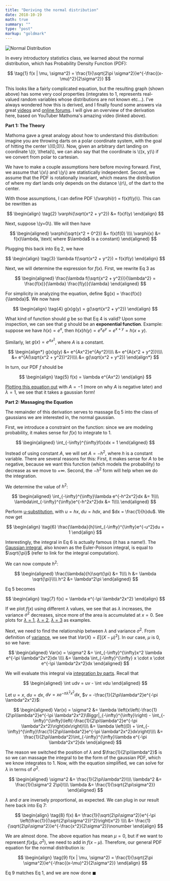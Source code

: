 ```yaml
---
title: "Deriving the normal distribution"
date: 2018-10-19
math: true
summary: ""
type: "post"
markup: "goldmark"
---
```


![Normal Distribution](https://upload.wikimedia.org/wikipedia/commons/thumb/7/74/Normal_Distribution_PDF.svg/525px-Normal_Distribution_PDF.svg.png)

In every introductory statistics class, we learned about the normal distribution, which has Probability Density Function (PDF):

$$
\tag{1} f(x | \mu, \sigma^2) = \frac{1}{\sqrt{2\pi \sigma^2}}e^{-\frac{(x-\mu)^2}{2\sigma^2}}
$$

This looks like a fairly complicated equation, but the resulting graph (shown above) has some very cool properties (integrates to 1, represents real-valued random variables whose distributions are not known etc...). I've always wondered how this is derived, and I finally found some answers via great [videos](https://www.youtube.com/watch?v=cTyPuZ9-JZ0) and [online forums](https://math.stackexchange.com/questions/384893/how-was-the-normal-distribution-derived). I will give an overview of the derivation here, based on YouTuber Mathoma's amazing video (linked above).

**Part 1: The Theory**

Mathoma gave a great analogy about how to understand this distribution: imagine you are throwing darts on a polar coordinate system, with the goal of hitting the center \\((0,0)\\). Now, given an arbitrary dart landing on coordinate \\((r, \theta)\\), we can also say that the coordinate is \\((x, y)\\) if we convert from polar to cartesian. 

We have to make a couple assumptions here before moving forward. First, we assume that \\(x\\) and \\(y\\) are statistically independent. Second, we assume that the PDF is rotationally invariant, which means the distribution of where my dart lands only depends on the distance \\(r\\), of the dart to the center.

With those assumptions, I can define PDF \\(\varphi(r) = f(x)f(y)\\). This can be rewritten as 

$$
\begin{align}
    \tag{2} \varphi(\sqrt{x^2 + y^2}) &= f(x)f(y)
\end{align}
$$

Next, suppose \\(y=0\\). We will then have

$$
\begin{aligned}
    \varphi(\sqrt{x^2 + 0^2}) &= f(x)f(0) \\\\
    \varphi(x) &= f(x)\lambda, \text{ where $\lambda$ is a constant}
\end{aligned}
$$

Plugging this back into Eq 2, we have

$$
\begin{align}
    \tag{3} \lambda f(\sqrt{x^2 + y^2}) = f(x)f(y)
\end{align}
$$

Next, we will determine the expression for $f(x)$. First, we rewrite Eq 3 as

$$
\begin{aligned}
    \frac{\lambda f(\sqrt{x^2 + y^2})}{\lambda^2} = \frac{f(x)}{\lambda} \frac{f(y)}{\lambda}
\end{aligned}
$$

For simplicity in analyzing the equation, define $g(x) = \frac{f(x)}{\lambda}$. We now have

$$
\begin{align}
    \tag{4} g(x)g(y) = g(\sqrt{x^2 + y^2})
\end{align}
$$

What kind of function should $g$ be so that Eq 4 is valid? Upon some inspection, we can see that $g$ should be an **exponential function**. Example: suppose we have $h(x) = e^x$, then $h(x)h(y) = e^xe^y = e^{x+y} = h(x+y)$.

Similarly, let $g(x) = e^{Ax^2}$, where $A$ is a constant.

$$
\begin{align*}
    g(x)g(y) &= e^{Ax^2}e^{Ay^2}\\\\
    &= e^{A(x^2 + y^2)}\\\\
    &= e^{A(\sqrt{x^2 + y^2})^2}\\\\
    &= g(\sqrt{x^2 + y^2})
\end{align*}
$$

In turn, our PDF $f$ should be

$$
\begin{align}
    \tag{5} f(x) = \lambda e^{Ax^2}
\end{align}
$$

[Plotting this equation out](https://www.desmos.com/calculator/hhsa3qpffi) with $A=-1$ (more on why $A$ is negative later) and $\lambda=1$, we see that it takes a gaussian form!

**Part 2: Massaging the Equation**

The remainder of this derivation serves to massage Eq 5 into the class of gaussians we are interested in, the normal gaussian.

First, we introduce a constraint on the function: since we are modeling probability, it makes sense for $f(x)$ to integrate to $1$.

$$
\begin{aligned}
\int_{-\infty}^{\infty}f(x)dx = 1
\end{aligned}
$$

Instead of using constant $A$, we will set $A = -h^2$, where $h$ is a constant variable. There are several reasons for this: First, it makes sense for $A$ to be negative, because we want this function (which models the probability) to decrease as we move to $+\infty$. Second, the $-h^2$ form will help when we do the integration.

We determine the value of $h^2$:

$$
\begin{aligned}
\int_{-\infty}^{\infty}\lambda e^{-h^2x^2}dx &= 1\\\\
\lambda\int_{-\infty}^{\infty}e^{-h^2x^2}dx &= 1\\\\
\end{aligned}
$$

Perform [u-substitution](https://www.wikiwand.com/en/Integration_by_substitution), with $u = hx$, $du = hdx$, and $dx = \frac{1}{h}du$. We now get

$$
\begin{align}
\tag{6} \frac{\lambda}{h}\int_{-\infty}^{\infty}e^{-u^2}du = 1
\end{align}
$$

Interestingly, the integral in Eq 6 is actually famous (it has a name!). The [Gaussian integral](https://en.wikipedia.org/wiki/Gaussian_integral), also known as the Euler-Poisson integral, is equal to $\sqrt{\pi}$ (refer to link for the integral computation).

We can now compute $h^2$:

$$
\begin{aligned}
\frac{\lambda}{h}\sqrt{\pi} &= 1\\\\
h &= \lambda \sqrt{\pi}\\\\
h^2 &= \lambda^2\pi
\end{aligned}
$$

Eq 5 becomes

$$
\begin{align}
\tag{7} f(x) = \lambda e^{-\pi \lambda^2x^2}
\end{align}
$$

If we plot $f(x)$ using different $\lambda$ values, we see that as $\lambda$ increases, the variance $\sigma^2$ decreases, since more of the area is accumulated at $x=0$. See plots for [$\lambda=1$](https://www.desmos.com/calculator/lszecvqlgt), [$\lambda=2$](https://www.desmos.com/calculator/jpwcwodqef), [$\lambda=3$](https://www.desmos.com/calculator/uzdhdukutz) as examples.

Next, we need to find the relationship between $\lambda$ and variance $\sigma^2$. From definition of [variance](https://www.wikiwand.com/en/Variance), we see that $Var(X) = E[(X - \mu)^2]$. In our case, $\mu$ is 0, so we have:

$$
\begin{aligned}
Var(x) = \sigma^2 &= \int_{-\infty}^{\infty}x^2 \lambda e^{-\pi \lambda^2x^2}dx \\\\
&= \lambda \int_{-\infty}^{\infty} x \cdot x \cdot e^{-\pi \lambda^2x^2}dx
\end{aligned}
$$

We will evaluate this integral via [integration by parts](https://www.wikiwand.com/en/Integration_by_parts). Recall that

$$
\begin{aligned}
\int udv = uv - \int vdu
\end{aligned}
$$

Let $u = x$, $du = dx$, $dv = xe^{-\pi \lambda^2x^2}dx$, $v = -\frac{1}{2\pi\lambda^2}e^{-\pi \lambda^2x^2}$:

$$
\begin{aligned}
Var(x) = \sigma^2 &= \lambda \left(x\left(-\frac{1}{2\pi\lambda^2}e^{-\pi \lambda^2x^2}\Biggr|_{-\infty}^{\infty}\right) - \int_{-\infty}^{\infty}\left(-\frac{1}{2\pi\lambda^2}e^{-\pi \lambda^2x^2}\right)dx\right)\\\\
&= \lambda \left((0) + \int_{-\infty}^{\infty}\frac{1}{2\pi\lambda^2}e^{-\pi \lambda^2x^2}dx\right)\\\\
&= \frac{1}{2\pi\lambda^2}\int_{-\infty}^{\infty}\lambda e^{-\pi \lambda^2x^2}dx
\end{aligned}
$$

The reason we switched the position of $\lambda$ and $\frac{1}{2\pi\lambda^2}$ is so we can massage the integral to be the form of the gaussian PDF, which we know integrates to 1. Now, with the equation simplified, we can solve for $\lambda$ in terms of $\sigma^2$.

$$
\begin{aligned}
\sigma^2 &= \frac{1}{2\pi\lambda^2}\\\\
\lambda^2 &= \frac{1}{\sigma^2 2\pi}\\\\
\lambda &= \frac{1}{\sqrt{2\pi\sigma^2}}
\end{aligned}
$$

$\lambda$ and $\sigma$ are inversely proportional, as expected. We can plug in our result here back into Eq 7:

$$
\begin{align}
\tag{8} f(x) &= \frac{1}{\sqrt{2\pi\sigma^2}}e^{-\pi \left(\frac{1}{(\sqrt{2\pi\sigma^2})^2}\right)x^2} \\\\
&= \frac{1}{\sqrt{2\pi\sigma^2}}e^{-\frac{x^2}{2\sigma^2}}\nonumber
\end{align}
$$

We are almost done. The above equation has mean $\mu = 0$, but if we want to represent $f(x\|\mu, \sigma^2)$, we need to add in $f(x-\mu)$. Therefore, our general PDF equation for the normal distribution is:

$$
\begin{align}
\tag{9} f(x | \mu, \sigma^2) = \frac{1}{\sqrt{2\pi \sigma^2}}e^{-\frac{(x-\mu)^2}{2\sigma^2}}
\end{align}
$$

Eq 9 matches Eq 1, and we are now done $\blacksquare$
